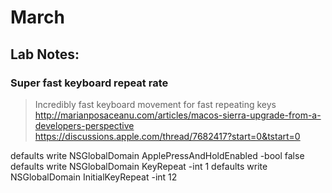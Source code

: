 # March 


## Lab Notes:

### Super fast keyboard repeat rate

> Incredibly fast keyboard movement for fast repeating keys
> http://marianposaceanu.com/articles/macos-sierra-upgrade-from-a-developers-perspective
> https://discussions.apple.com/thread/7682417?start=0&tstart=0

defaults write NSGlobalDomain ApplePressAndHoldEnabled -bool false
defaults write NSGlobalDomain KeyRepeat -int 1
defaults write NSGlobalDomain InitialKeyRepeat -int 12

